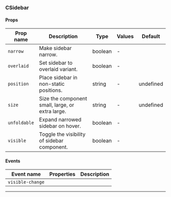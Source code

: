### CSidebar

#### Props

| Prop name               | Description                                      | Type    | Values | Default   |
| ----------------------- | ------------------------------------------------ | ------- | ------ | --------- |
| <code>narrow</code>     | Make sidebar narrow.                             | boolean | -      |           |
| <code>overlaid</code>   | Set sidebar to overlaid variant.                 | boolean | -      |           |
| <code>position</code>   | Place sidebar in non-static positions.           | string  | -      | undefined |
| <code>size</code>       | Size the component small, large, or extra large. | string  | -      | undefined |
| <code>unfoldable</code> | Expand narrowed sidebar on hover.                | boolean | -      |           |
| <code>visible</code>    | Toggle the visibility of sidebar component.      | boolean | -      |           |

#### Events

| Event name                  | Properties | Description |
| --------------------------- | ---------- | ----------- |
| <code>visible-change</code> |            |

---
